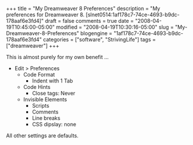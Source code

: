 +++
title = "My Dreamweaver 8 Preferences"
description = "My preferences for Dreamweaver 8. [slnet0514:1af178c7-74ce-4693-b9dc-178aaf6e3fd4]"
draft = false
comments = true
date = "2008-04-19T10:45:00-05:00"
modified = "2008-04-19T10:30:16-05:00"
slug = "My-Dreamweaver-8-Preferences"
blogengine = "1af178c7-74ce-4693-b9dc-178aaf6e3fd4"
categories = ["software", "StrivingLife"]
tags = ["dreamweaver"]
+++

<p>
This is almost purely for my own benefit ... 
</p>
<ul>
	<li>
	<div>
	Edit &gt; Preferences 
	</div>
	<ul>
		<li>
		<div>
		Code Format 
		</div>
		<ul>
			<li>
			<div>
			Indent with 1 Tab 
			</div>
			</li>
		</ul>
		</li>
		<li>
		<div>
		Code Hints
		</div>
		<ul>
			<li>
			<div>
			Close tags: Never
			</div>
			</li>
		</ul>
		</li>
		<li>
		<div>
		Invisible Elements
		</div>
		<ul>
			<li>
			<div>
			Scripts
			</div>
			</li>
			<li>
			<div>
			Comments&nbsp;
			</div>
			</li>
			<li>
			<div>
			Line breaks
			</div>
			</li>
			<li>
			<div>
			CSS dipslay: none
			</div>
			</li>
		</ul>
		</li>
	</ul>
	</li>
</ul>
<p>
All other settings are defaults.
</p>

